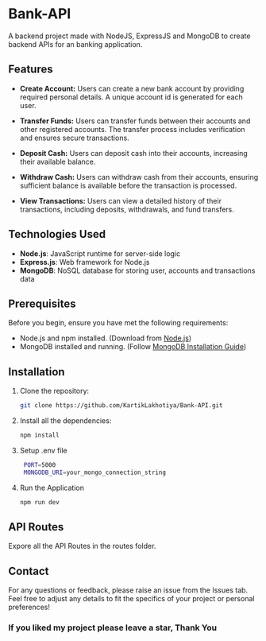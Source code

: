 # Bank-API
A backend project made with NodeJS, ExpressJS and MongoDB to create backend APIs for an banking application.

## Features

- **Create Account:** Users can create a new bank account by providing required personal details. A unique account id is generated for each user.
  
- **Transfer Funds:** Users can transfer funds between their accounts and other registered accounts. The transfer process includes verification and ensures secure transactions.

- **Deposit Cash:** Users can deposit cash into their accounts, increasing their available balance.

- **Withdraw Cash:** Users can withdraw cash from their accounts, ensuring sufficient balance is available before the transaction is processed.

- **View Transactions:** Users can view a detailed history of their transactions, including deposits, withdrawals, and fund transfers.

## Technologies Used

- **Node.js**: JavaScript runtime for server-side logic
- **Express.js**: Web framework for Node.js
- **MongoDB**: NoSQL database for storing user, accounts and transactions data

## Prerequisites

Before you begin, ensure you have met the following requirements:

- Node.js and npm installed. (Download from [Node.js](https://nodejs.org/))
- MongoDB installed and running. (Follow [MongoDB Installation Guide](https://docs.mongodb.com/manual/installation/))

## Installation

1. Clone the repository:
   ```bash
   git clone https://github.com/KartikLakhotiya/Bank-API.git
   ```

2. Install all the dependencies:
   ```bash
   npm install
   ```

3. Setup .env file
   ```bash
    PORT=5000
    MONGODB_URI=your_mongo_connection_string
    ```

4. Run the Application
   ```bash
   npm run dev
   ```

## API Routes

Expore all the API Routes in the routes folder.

## Contact

For any questions or feedback, please raise an issue from the Issues tab.
Feel free to adjust any details to fit the specifics of your project or personal preferences!

### If you liked my project please leave a star, Thank You



